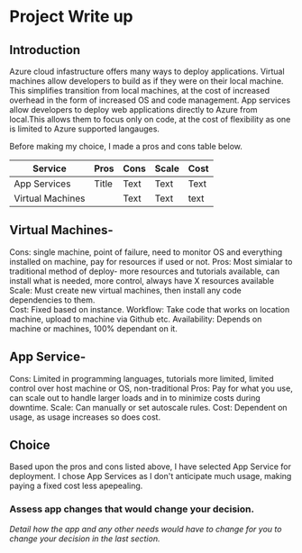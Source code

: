 # Project Write up
## Introduction
   Azure cloud infastructure offers many ways to deploy applications. Virtual machines allow developers to build as if they were on their local machine. This simplifies transition from local machines, at the cost of increased overhead in the form of increased OS and code management. App services allow developers to deploy web applications directly to Azure from local.This allows them to focus only on code, at the cost of flexibility as one is limited to Azure supported langauges. 
   
   Before making my choice, I made a pros and cons table below.  
   
| Service | Pros| Cons | Scale | Cost |  
| ----------- | ----------- | ----------- | ----------- |   ----------- |
| App Services      | Title       | Text        | Text|  Text|
| Virtual Machines   |  | Text        | Text        |  text| 

## Virtual Machines-
Cons:  single machine, point of failure, need to monitor OS and everything installed on machine, pay for resources if used or not.
Pros: Most simialar to traditional method of deploy- more resources and tutorials available, can install what is needed, more control, always
have X resources available
Scale: Must create new virtual machines, then install any code dependencies to them.  
Cost: Fixed based on instance. 
Workflow: Take code that works on location machine, upload to machine via Github etc. 
Availability: Depends on machine or machines, 100% dependant on it.
## App Service-
Cons: Limited in programming languages, tutorials more limited, limited control over host machine or OS, non-traditional
Pros: Pay for what you use, can scale out to handle larger loads and in to minimize costs during downtime.
Scale: Can manually or set autoscale rules. 
Cost: Dependent on usage, as usage increases so does cost.  

## Choice

  Based upon the pros and cons listed above, I have selected App Service for deployment. I chose App Services as I don't anticipate much usage, making paying a fixed cost less apepealing. 
### Assess app changes that would change your decision.

*Detail how the app and any other needs would have to change for you to change your decision in the last section.* 
